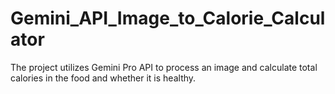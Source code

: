 # Gemini_API_Image_to_Calorie_Calculator
The project utilizes Gemini Pro API to process an image and calculate total calories in the food and whether it is healthy. 
